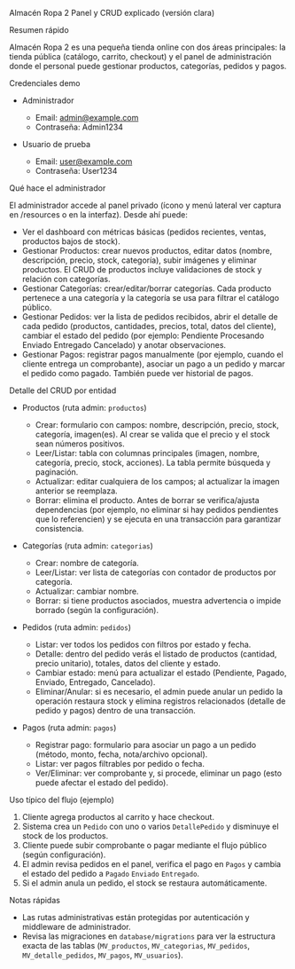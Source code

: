 ﻿Almacén Ropa 2  Panel y CRUD explicado (versión clara)

Resumen rápido

Almacén Ropa 2 es una pequeña tienda online con dos áreas principales: la tienda pública (catálogo, carrito, checkout) y el panel de administración donde el personal puede gestionar productos, categorías, pedidos y pagos.

Credenciales demo

- Administrador
  - Email: admin@example.com
  - Contraseña: Admin1234

- Usuario de prueba
  - Email: user@example.com
  - Contraseña: User1234

Qué hace el administrador

El administrador accede al panel privado (ícono y menú lateral  ver captura en /resources o en la interfaz). Desde ahí puede:

- Ver el dashboard con métricas básicas (pedidos recientes, ventas, productos bajos de stock).
- Gestionar Productos: crear nuevos productos, editar datos (nombre, descripción, precio, stock, categoría), subir imágenes y eliminar productos. El CRUD de productos incluye validaciones de stock y relación con categorías.
- Gestionar Categorías: crear/editar/borrar categorías. Cada producto pertenece a una categoría y la categoría se usa para filtrar el catálogo público.
- Gestionar Pedidos: ver la lista de pedidos recibidos, abrir el detalle de cada pedido (productos, cantidades, precios, total, datos del cliente), cambiar el estado del pedido (por ejemplo: Pendiente  Procesando  Enviado  Entregado  Cancelado) y anotar observaciones.
- Gestionar Pagos: registrar pagos manualmente (por ejemplo, cuando el cliente entrega un comprobante), asociar un pago a un pedido y marcar el pedido como pagado. También puede ver historial de pagos.

Detalle del CRUD por entidad

- Productos (ruta admin: `productos`)
  - Crear: formulario con campos: nombre, descripción, precio, stock, categoría, imagen(es). Al crear se valida que el precio y el stock sean números positivos.
  - Leer/Listar: tabla con columnas principales (imagen, nombre, categoría, precio, stock, acciones). La tabla permite búsqueda y paginación.
  - Actualizar: editar cualquiera de los campos; al actualizar la imagen anterior se reemplaza.
  - Borrar: elimina el producto. Antes de borrar se verifica/ajusta dependencias (por ejemplo, no eliminar si hay pedidos pendientes que lo referencien) y se ejecuta en una transacción para garantizar consistencia.

- Categorías (ruta admin: `categorias`)
  - Crear: nombre de categoría.
  - Leer/Listar: ver lista de categorías con contador de productos por categoría.
  - Actualizar: cambiar nombre.
  - Borrar: si tiene productos asociados, muestra advertencia o impide borrado (según la configuración).

- Pedidos (ruta admin: `pedidos`)
  - Listar: ver todos los pedidos con filtros por estado y fecha.
  - Detalle: dentro del pedido verás el listado de productos (cantidad, precio unitario), totales, datos del cliente y estado.
  - Cambiar estado: menú para actualizar el estado (Pendiente, Pagado, Enviado, Entregado, Cancelado).
  - Eliminar/Anular: si es necesario, el admin puede anular un pedido  la operación restaura stock y elimina registros relacionados (detalle de pedido y pagos) dentro de una transacción.

- Pagos (ruta admin: `pagos`)
  - Registrar pago: formulario para asociar un pago a un pedido (método, monto, fecha, nota/archivo opcional).
  - Listar: ver pagos filtrables por pedido o fecha.
  - Ver/Eliminar: ver comprobante y, si procede, eliminar un pago (esto puede afectar el estado del pedido).

Uso típico del flujo (ejemplo)

1. Cliente agrega productos al carrito y hace checkout.
2. Sistema crea un `Pedido` con uno o varios `DetallePedido` y disminuye el stock de los productos.
3. Cliente puede subir comprobante o pagar mediante el flujo público (según configuración).
4. El admin revisa pedidos en el panel, verifica el pago en `Pagos` y cambia el estado del pedido a `Pagado`  `Enviado`  `Entregado`.
5. Si el admin anula un pedido, el stock se restaura automáticamente.

Notas rápidas

- Las rutas administrativas están protegidas por autenticación y middleware de administrador.
- Revisa las migraciones en `database/migrations` para ver la estructura exacta de las tablas (`MV_productos`, `MV_categorias`, `MV_pedidos`, `MV_detalle_pedidos`, `MV_pagos`, `MV_usuarios`).

